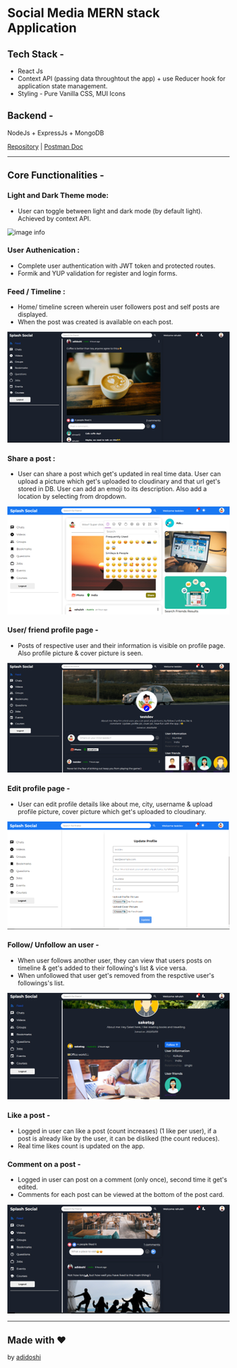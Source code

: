 # Social Media MERN stack Application

## Tech Stack -

- React Js
- Context API (passing data throughtout the app) + use Reducer hook for application state management.
- Styling - Pure Vanilla CSS, MUI Icons

## Backend -

NodeJs + ExpressJs + MongoDB

[Repository](https://github.com/adidoshi/social-media_backend) | [Postman Doc](https://documenter.getpostman.com/view/15329989/UVeDuTTm)

---

## Core Functionalities -

### Light and Dark Theme mode:

- User can toggle between light and dark mode (by default light). Achieved by context API.

![image info](./src/assets/readmeImages/Hnet-image.gif)

### User Authenication :

- Complete user authentication with JWT token and protected routes.
- Formik and YUP validation for register and login forms.

### Feed / Timeline :

- Home/ timeline screen wherein user followers post and self posts are displayed.
- When the post was created is available on each post.

![image info](./src/assets/readmeImages/8.png)

### Share a post :

- User can share a post which get's updated in real time data. User can upload a picture which get's uploaded to cloudinary and that url get's stored in DB. User can add an emoji to its description. Also add a location by selecting from dropdown.

![image info](./src/assets/readmeImages/1.png)

### User/ friend profile page -

- Posts of respective user and their information is visible on profile page. Also profile picture & cover picture is seen.

![image info](./src/assets/readmeImages/9.png)

### Edit profile page -

- User can edit profile details like about me, city, username & upload profile picture, cover picture which get's uploaded to cloudinary.

![image info](./src/assets/readmeImages/4.png)

### Follow/ Unfollow an user -

- When user follows another user, they can view that users posts on timeline & get's added to their following's list & vice versa.
- When unfollowed that user get's removed from the respctive user's followings's list.

![image info](./src/assets/readmeImages/6.png)

### Like a post -

- Logged in user can like a post (count increases) (1 like per user), if a post is already like by the user, it can be disliked (the count reduces).
- Real time likes count is updated on the app.

### Comment on a post -

- Logged in user can post on a comment (only once), second time it get's edited.
- Comments for each post can be viewed at the bottom of the post card.

![image info](./src/assets/readmeImages/5.png)

---

## Made with ❤️

by [adidoshi](https://github.com/adidoshi)
